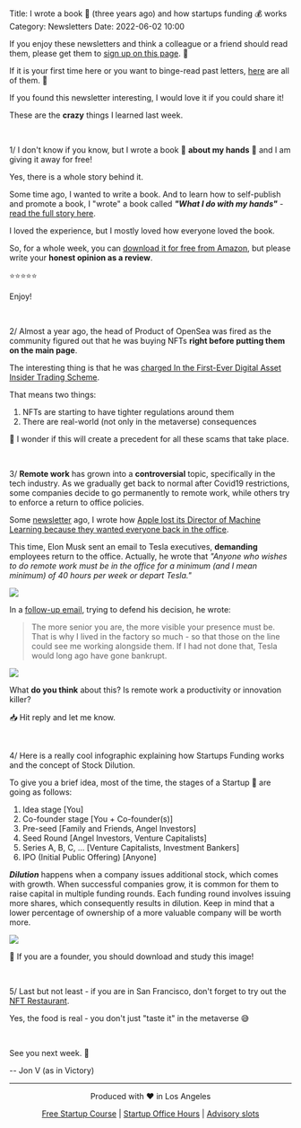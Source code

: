 Title: I wrote a book 📘 (three years ago) and how startups funding 💰 works
Category: Newsletters
Date: 2022-06-02 10:00


If you enjoy these newsletters and think a colleague or a friend should read them, please get them to [sign up on this page](https://jon.io/). 📝

If it is your first time here or you want to binge-read past letters, [here](https://jon.io/category/newsletters) are all of them. 📰

If you found this newsletter interesting, I would love it if you could share it!

These are the **crazy** things I learned last week.

<br>

1/ I don't know if you know, but I wrote a book 📘 **about my hands** 👐 and I am giving it away for free!

Yes, there is a whole story behind it.

Some time ago, I wanted to write a book. And to learn how to self-publish and promote a book, I "wrote" a book called _**"What I do with my hands"**_ - [read the full story here](https://jon.io/why-i-wrote-a-book-about-my-hands).

I loved the experience, but I mostly loved how everyone loved the book.

So, for a whole week, you can [download it for free from Amazon](https://www.amazon.com/What-I-do-my-hands-ebook/dp/B0832CT9FT), but please write your **honest opinion as a review**.

⭐⭐⭐⭐⭐

Enjoy! 

<br>

2/ Almost a year ago, the head of Product of OpenSea was fired as the community figured out that he was buying NFTs **right before putting them on the main page**.

The interesting thing is that he was [charged In the First-Ever Digital Asset Insider Trading Scheme](https://www.justice.gov/usao-sdny/pr/former-employee-nft-marketplace-charged-first-ever-digital-asset-insider-trading-scheme).

That means two things:
1. NFTs are starting to have tighter regulations around them
2. There are real-world (not only in the metaverse) consequences

🤔 I wonder if this will create a precedent for all these scams that take place.

<br>

3/ **Remote work** has grown into a **controversial** topic, specifically in the tech industry. As we gradually get back to normal after Covid19 restrictions, some companies decide to go permanently to remote work, while others try to enforce a return to office policies.

Some [newsletter](https://jon.io/the-wealth-transfer-has-started-but-it-is-not-what-you-think) ago, I wrote how [Apple lost its Director of Machine Learning because they wanted everyone back in the office](https://www.engadget.com/an-apple-machine-learning-director-resigned-over-its-office-return-policy-115040691.html).

This time, Elon Musk sent an email to Tesla executives, **demanding** employees return to the office. Actually, he wrote that _"Anyone who wishes to do remote work must be in the office for a minimum (and I mean *minimum*) of 40 hours per week or depart Tesla."_

![](https://sendfoxprod.b-cdn.net/media/WYBZ8qRW8v9okHRFTABfRmh0CP6jpWlh8AUhCRPx16325)

In a [follow-up email](https://twitter.com/SamNissim/status/1531810291222192130), trying to defend his decision, he wrote:

> The more senior you are, the more visible your presence must be. That is why I lived in the factory so much - so that those on the line could see me working alongside them. If I had not done that, Tesla would long ago have gone bankrupt.

![](https://sendfoxprod.b-cdn.net/media/4oE10Wmi6QvWfYQJ6kXDP2r6Q5fa3MJVPnydKE0S16325)

What **do you think** about this? Is remote work a productivity or innovation killer?

📥 Hit reply and let me know. 


<br>

4/ Here is a really cool infographic explaining how Startups Funding works and the concept of Stock Dilution.

To give you a brief idea, most of the time, the stages of a Startup 🚀 are going as follows:

1. Idea stage [You]
2. Co-founder stage [You + Co-founder(s)]
3. Pre-seed [Family and Friends, Angel Investors]
4. Seed Round [Angel Investors, Venture Capitalists]
5. Series A, B, C, ... [Venture Capitalists, Investment Bankers]
6. IPO (Initial Public Offering) [Anyone]

_**Dilution**_ happens when a company issues additional stock, which comes with growth. When successful companies grow, it is common for them to raise capital in multiple funding rounds. Each funding round involves issuing more shares, which consequently results in dilution. Keep in mind that a lower percentage of ownership of a more valuable company will be worth more.

![](https://sendfoxprod.b-cdn.net/media/LrjV8b62M4nQCpscqaVYse66p3btzTuDMsaRAHDf16325)

💾 If you are a founder, you should download and study this image!

<br>

5/ Last but not least - if you are in San Francisco, don't forget to try out the [NFT Restaurant](https://sf.eater.com/2022/6/1/23150217/san-francisco-nft-restaurant-club-sho).

Yes, the food is real - you don't just "taste it" in the metaverse 😅

<br>

See you next week. 🚀

-- Jon V (as in Victory)

---

<div align="center">
  Produced with ❤️ in Los Angeles
  
  [Free Startup Course](https://jon.io/pages/built-to-fail) | [Startup Office Hours](https://jon.io/startup-office-hours) | [Advisory slots](https://jon.io/advisory)
</div>

